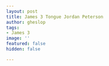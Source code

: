 ```yaml
---
layout: post
title: James 3 Tongue Jordan Peterson
author: gheslop
tags:
- James 3
image: ''
featured: false
hidden: false

---
```

